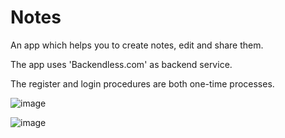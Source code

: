 # Notes
An app which helps you to create notes, edit and share them.

The app uses 'Backendless.com' as backend service.

The register and login procedures are both one-time processes.

![image](https://user-images.githubusercontent.com/50372240/63875890-0bd7e180-c9e2-11e9-9403-4b7797c33d9e.png)

![image](https://user-images.githubusercontent.com/50372240/63876294-d41d6980-c9e2-11e9-895a-99b1ca68fc47.png)
